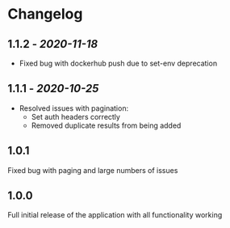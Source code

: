 # Changelog

## 1.1.2 - *2020-11-18*

- Fixed bug with dockerhub push due to set-env deprecation

## 1.1.1 - *2020-10-25*

- Resolved issues with pagination:
  - Set auth headers correctly
  - Removed duplicate results from being added

## 1.0.1

Fixed bug with paging and large numbers of issues

## 1.0.0

Full initial release of the application with all functionality working
